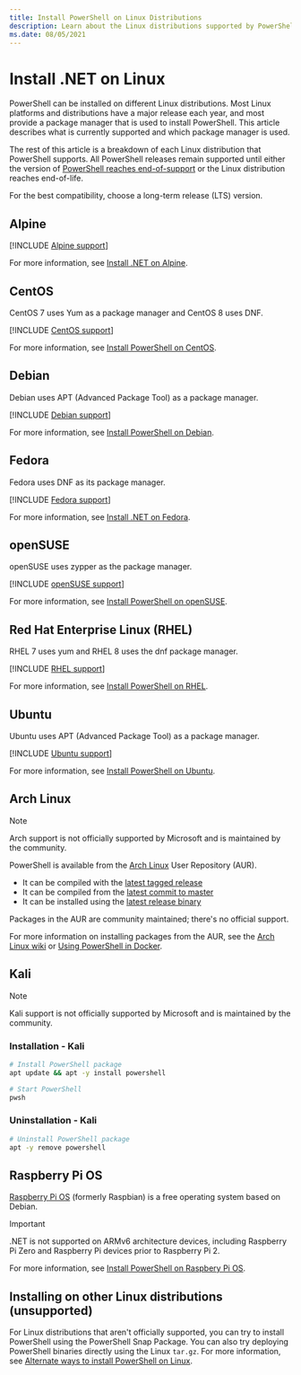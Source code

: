 ```yaml
---
title: Install PowerShell on Linux Distributions
description: Learn about the Linux distributions supported by PowerShell.
ms.date: 08/05/2021
---
```

# Install .NET on Linux

PowerShell can be installed on different Linux distributions. Most Linux platforms and distributions
have a major release each year, and most provide a package manager that is used to install
PowerShell. This article describes what is currently supported and which package manager is used.

The rest of this article is a breakdown of each Linux distribution that PowerShell supports. All
PowerShell releases remain supported until either the version of
[PowerShell reaches end-of-support][lifecycle] or the Linux distribution reaches end-of-life.

For the best compatibility, choose a long-term release (LTS) version.

## Alpine

[!INCLUDE [Alpine support](../../includes/alpine-support.md)]

For more information, see [Install .NET on Alpine](install-alpine.md).

## CentOS

CentOS 7 uses Yum as a package manager and CentOS 8 uses DNF.

[!INCLUDE [CentOS support](../../includes/centos-support.md)]

For more information, see [Install PowerShell on CentOS](install-centos.md).

## Debian

Debian uses APT (Advanced Package Tool) as a package manager.

[!INCLUDE [Debian support](../../includes/debian-support.md)]

For more information, see [Install PowerShell on Debian](install-debian.md).

## Fedora

Fedora uses DNF as its package manager.

[!INCLUDE [Fedora support](../../includes/fedora-support.md)]

For more information, see [Install .NET on Fedora](install-fedora.md).

## openSUSE

openSUSE uses zypper as the package manager.

[!INCLUDE [openSUSE support](../../includes/opensuse-support.md)]

For more information, see [Install PowerShell on openSUSE](install-opensuse.md).

## Red Hat Enterprise Linux (RHEL)

RHEL 7 uses yum and RHEL 8 uses the dnf package manager.

[!INCLUDE [RHEL support](../../includes/rhel-support.md)]

For more information, see [Install PowerShell on RHEL](install-rhel.md).

## Ubuntu

Ubuntu uses APT (Advanced Package Tool) as a package manager.

[!INCLUDE [Ubuntu support](../../includes/ubuntu-support.md)]

For more information, see [Install PowerShell on Ubuntu](install-ubuntu.md).

## Arch Linux

> [!NOTE]
> Arch support is not officially supported by Microsoft and is maintained by the community.

PowerShell is available from the [Arch Linux][arch] User Repository (AUR).

- It can be compiled with the [latest tagged release][arch-release]
- It can be compiled from the [latest commit to master][arch-git]
- It can be installed using the [latest release binary][arch-bin]

Packages in the AUR are community maintained; there's no official support.

For more information on installing packages from the AUR, see the [Arch Linux wiki][arch-wiki] or
[Using PowerShell in Docker](powershell-in-docker.md).

## Kali

> [!NOTE]
> Kali support is not officially supported by Microsoft and is maintained by the community.

### Installation - Kali

```sh
# Install PowerShell package
apt update && apt -y install powershell

# Start PowerShell
pwsh
```

### Uninstallation - Kali

```sh
# Uninstall PowerShell package
apt -y remove powershell
```

## Raspberry Pi OS

[Raspberry Pi OS][raspbian] (formerly Raspbian) is a free operating system based on Debian.

> [!IMPORTANT]
> .NET is not supported on ARMv6 architecture devices, including Raspberry Pi Zero and Raspberry Pi
> devices prior to Raspberry Pi 2.

For more information, see [Install PowerShell on Raspbery Pi OS](install-raspbian.md).

## Installing on other Linux distributions (unsupported)

For Linux distributions that aren't officially supported, you can try to install PowerShell using
the PowerShell Snap Package. You can also try deploying PowerShell binaries directly using the Linux
`tar.gz`. For more information, see [Alternate ways to install PowerShell on Linux][other-linux].

[other-linux]: install-other-linux.md
[lifecycle]: ../PowerShell-Support-Lifecycle.md
[eol-alpine]: https://alpinelinux.org/releases/
[eol-centos]: https://www.centos.org/centos-linux-eol/
[eol-debian]: https://wiki.debian.org/DebianReleases
[eol-fedora]: https://fedoraproject.org/wiki/End_of_life
[eol-suse]: https://en.opensuse.org/Lifetime
[eol-rhel]: https://access.redhat.com/support/policy/updates/errata/
[eol-ubuntu]: https://ubuntu.com/about/release-cycle
[arch]: https://www.archlinux.org/download/
[arch-release]: https://aur.archlinux.org/packages/powershell/
[arch-git]: https://aur.archlinux.org/packages/powershell-git/
[arch-bin]: https://aur.archlinux.org/packages/powershell-bin/
[arch-wiki]: https://wiki.archlinux.org/title/Arch_User_Repository#Installing_and_upgrading_packages
[raspbian]: https://www.raspberrypi.org/documentation/installation/installing-images/README.md
